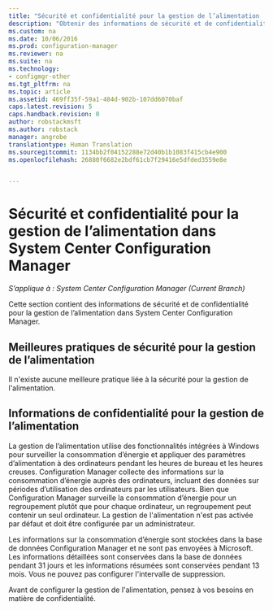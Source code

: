 ```yaml
---
title: "Sécurité et confidentialité pour la gestion de l’alimentation | System Center Configuration Manager"
description: "Obtenir des informations de sécurité et de confidentialité pour la gestion de l’alimentation dans System Center Configuration Manager."
ms.custom: na
ms.date: 10/06/2016
ms.prod: configuration-manager
ms.reviewer: na
ms.suite: na
ms.technology:
- configmgr-other
ms.tgt_pltfrm: na
ms.topic: article
ms.assetid: 469ff35f-59a1-484d-902b-107dd6070baf
caps.latest.revision: 5
caps.handback.revision: 0
author: robstackmsft
ms.author: robstack
manager: angrobe
translationtype: Human Translation
ms.sourcegitcommit: 1134bb2f04152288e72d40b1b1083f415cb4e900
ms.openlocfilehash: 26880f6682e2bdf61cb7f29416e5dfded3559e8e


---
```

# <a name="security-and-privacy-for-power-management-in-system-center-configuration-manager"></a>Sécurité et confidentialité pour la gestion de l’alimentation dans System Center Configuration Manager

*S’applique à : System Center Configuration Manager (Current Branch)*

Cette section contient des informations de sécurité et de confidentialité pour la gestion de l’alimentation dans System Center Configuration Manager.  

## <a name="security-best-practices-for-power-management"></a>Meilleures pratiques de sécurité pour la gestion de l’alimentation  
 Il n'existe aucune meilleure pratique liée à la sécurité pour la gestion de l'alimentation.  

## <a name="privacy-information-for-power-management"></a>Informations de confidentialité pour la gestion de l’alimentation  
 La gestion de l’alimentation utilise des fonctionnalités intégrées à Windows pour surveiller la consommation d’énergie et appliquer des paramètres d’alimentation à des ordinateurs pendant les heures de bureau et les heures creuses. Configuration Manager collecte des informations sur la consommation d’énergie auprès des ordinateurs, incluant des données sur périodes d’utilisation des ordinateurs par les utilisateurs. Bien que Configuration Manager surveille la consommation d’énergie pour un regroupement plutôt que pour chaque ordinateur, un regroupement peut contenir un seul ordinateur. La gestion de l'alimentation n'est pas activée par défaut et doit être configurée par un administrateur.  

 Les informations sur la consommation d’énergie sont stockées dans la base de données Configuration Manager et ne sont pas envoyées à Microsoft. Les informations détaillées sont conservées dans la base de données pendant 31 jours et les informations résumées sont conservées pendant 13 mois. Vous ne pouvez pas configurer l'intervalle de suppression.  

 Avant de configurer la gestion de l'alimentation, pensez à vos besoins en matière de confidentialité.  



<!--HONumber=Nov16_HO1-->


